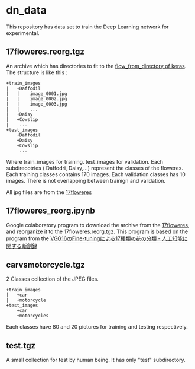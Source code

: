 # dn_data
This repository has data set to train the Deep Learning network for experimental.

## 17floweres.reorg.tgz
An archive which has directories to fit to the  [flow_from_directory of keras](https://keras.io/preprocessing/image/#flow_from_directory). The structure is like this : 

    +train_images
    |   +Daffodil
    |   |    image_0001.jpg
    |   |    image_0002.jpg
    |   |    image_0003.jpg
    |   |    ...
    |   +Daisy
    |   +Cowslip
    |    ...
    +test_images
        +Daffodil
        +Daisy
        +Cowslip
         ...

Where train_images for training. test_images for validation. Each subdirecotries ( Daffodri, Daisy,...) represent the classes of the floweres. Each training classes contains 170 images. Each validation classes has 10 images. There is not overlapping between trainign and validation.

All jpg files are from the [17floweres](http://www.robots.ox.ac.uk/~vgg/data/flowers/17/)

## 17floweres_reorg.ipynb
Google colaboratory program to download the archive from the [17floweres](http://www.robots.ox.ac.uk/~vgg/data/flowers/17/), and reorganize it to the 17floweres.reorg.tgz. This program is based on the program from the  [VGG16のFine-tuningによる17種類の花の分類 - 人工知能に関する断創録](http://aidiary.hatenablog.com/entry/20170131/1485864665)

## carvsmotorcycle.tgz
2 Classes collection of the JPEG files. 

    +train_images
    |   +car
    |   +motorcycle
    +test_images
        +car
        +motorcycles

Each classes have 80 and 20 pictures for training and testing respectively.

## test.tgz
A small collection for test by human being. It has only "test" subdirectory.


